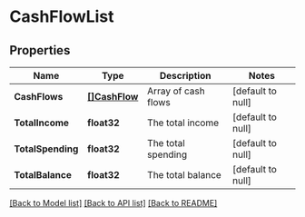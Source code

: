 # CashFlowList

## Properties
Name | Type | Description | Notes
------------ | ------------- | ------------- | -------------
**CashFlows** | [**[]CashFlow**](CashFlow.md) | Array of cash flows | [default to null]
**TotalIncome** | **float32** | The total income | [default to null]
**TotalSpending** | **float32** | The total spending | [default to null]
**TotalBalance** | **float32** | The total balance | [default to null]

[[Back to Model list]](../README.md#documentation-for-models) [[Back to API list]](../README.md#documentation-for-api-endpoints) [[Back to README]](../README.md)


